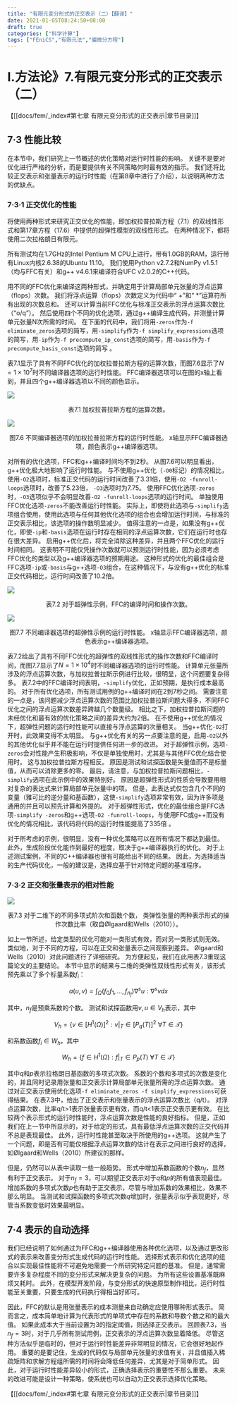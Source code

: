 ```yaml
---
title: "有限元变分形式的正交表示（二）【翻译】"
date: 2021-01-05T08:24:50+08:00
draft: true
categories: ["科学计算"]
tags: ["FEniCS","有限元法","偏微分方程"]
---
```



# I.方法论》7.有限元变分形式的正交表示（二）

【[[docs/fem/_index#第七章 有限元变分形式的正交表示|章节目录]]】

## 7·3 性能比较

在本节中，我们研究上一节概述的优化策略对运行时性能的影响。  关键不是要对优化进行严格的分析，而是要提供有关不同策略何时最有效的指示。  我们还将比较正交表示和张量表示的运行时性能（在第8章中进行了介绍），以说明两种方法的优缺点。

<!--more-->

### 7·3·1 正交优化的性能

将使用两种形式来研究正交优化的性能，即加权拉普拉斯方程（7.1）的双线性形式和第17章方程（17.6）中提供的超弹性模型的双线性形式。  在两种情况下，都将使用二次拉格朗日有限元。

所有测试均在1.7GHz的Intel Pentium M CPU上进行，带有1.0GB的RAM，运行带有Linux内核2.6.38的Ubuntu 11.10。  我们使用Python v2.7.2和NumPy v1.5.1（均与FFC有关）和g++ v4.6.1来编译符合UFC v2.0.2的C++代码。

用不同的FFC优化来编译这两种形式，并确定用于计算局部单元张量的浮点运算（flops）次数。  我们将浮点运算（flops）次数定义为代码中“ +”和“ *”运算符所有出现的次数总和。  还可以计算当前FFC优化与标准正交表示的浮点运算次数比（“o/q”）。  然后使用四个不同的优化选项，通过g++编译生成代码，并测量计算单元张量N次所需的时间。  在下面的代码中，我们将用`-zeros`作为`-f eliminate_zeros`选项的简写，用`-simplify`作为`-f simplify_expressions`选项的简写，用`-ip`作为`-f precompute_ip_const`选项的简写，用`-basis`作为`-f precompute_basis_const`选项的简写 。

表7.1显示了具有不同FFC优化的加权拉普拉斯方程的运算次数，而图7.6显示了$N = 1 \times 10^7$时不同编译器选项的运行时性能。  FFC编译器选项可以在图的x轴上看到，并且四个g++编译器选项以不同的颜色显示。

![](../images/0222.jpg)

<center>表7.1 加权拉普拉斯方程的运算次数。</center>

![](../images/0223.jpg)

<center>图7.6 不同编译器选项的加权拉普拉斯方程的运行时性能。 x轴显示FFC编译器选项，颜色表示g++编译器选项。</center>


对所有的优化选项，FFC和g++编译时间均不到2秒。  从图7.6可以明显看出，g++优化极大地影响了运行时性能。  与不使用g++优化（`-O0`标记）的情况相比，使用`-O2`选项时，标准正交代码的运行时间改善了3.31倍，使用`-O2 -funroll-loops`选项时，改善了5.23倍， `-O3`选项时为7.75。  使用FFC优化选项`-zeros`时，`-O3`选项似乎不会明显改善`-O2 -funroll-loops`选项的运行时间。  单独使用FFC优化选项`-zeros`不能改善运行时性能。  实际上，即使将此选项与`-simplify`选项组合使用，使用此选项与任何其他优化选项的组合也会增加运行时间，与标准的正交表示相比，该选项的操作数明显减少。  值得注意的一点是，如果没有g++优化，即使`-ip`和`-basis`选项在运行时存在相同的浮点运算次数，它们在运行时也存在很大差异。  启用g++优化后，将完全消除这种差异，并且两个FFC优化的运行时间相同。  这表明不可能仅凭操作次数就可以预测运行时性能，因为必须考虑FFC优化的类型以及g++编译器选项的预期用途。  这种形式的优化的最佳组合是FFC选项`-ip`或`-basis`与g++选项`-O3`组合，在这种情况下，与没有g++优化的标准正交代码相比，运行时间改善了10.2倍。

![](../images/0224.jpg)

<center>表7.2 对于超弹性示例，FFC的编译时间和操作次数。</center>

![](../images/0225.jpg)

<center>图7.7 不同编译器选项的超弹性示例的运行时性能。  x轴显示FFC编译器选项，颜色表示g++编译器选项。</center>

表7.2给出了具有不同FFC优化的超弹性的双线性形式的操作次数和FFC编译时间，而图7.7显示了$N = 1 \times 10^4$时不同编译器选项的运行时性能。  计算单元张量所涉及的浮点运算次数，与加权拉普拉斯示例进行比较，很明显，这个问题要复杂得多。  表7.2中的FFC编译时间表明，`-simplify`优化，正如预期，是执行成本最高的。  对于所有优化选项，所有测试用例的g++编译时间在2到7秒之间。  需要注意的一点是，该问题减少浮点运算次数的范围比加权拉普拉斯问题大得多，不同FFC优化之间的浮点运算次数差异跨越几个数量级。  相比之下，加权拉普拉斯问题的未经优化和最有效的优化策略之间的差异大约为2倍。  在不使用g++优化的情况下，超弹性问题的运行时性能可以直接与浮点运算的次量相关。  当g++优化`-O2`打开时，此效果变得不太明显。  与g++优化有关的另一点要注意的是，启用`-O2`以外的其他优化似乎并不能在运行时提供任何进一步的改进。  对于超弹性示例，选项`-zeros`会对性能产生积极影响，不仅是单独使用时，尤其是与其他FFC优化结合使用时。  这与加权拉普拉斯方程相反。  原因是测试和试探函数是矢量值而不是标量值，从而可以消除更多的零。  最后，请注意，与加权拉普拉斯问题相比，`-simplify`选项在此示例中的效果特别好。  原因是超弹性形式的性质会导致要用相对复杂的表达式来计算局部单元张量中的项。  但是，此表达式仅包含几个不同的变量（雅可比的逆分量和基函数），这使`-simplify`选项非常有效，因为许多项是通用的并且可以预先计算和外提的。  对于超弹性形式，优化的最佳组合是FFC选项`-simplify -zeros`和g++选项`-O2 -funroll-loops`，与使用FFC或g++而没有优化的情况相比，该代码将代码的运行时性能提高了335倍 。

对于所考虑的示例，很明显，没有一种优化策略可以在所有情况下都达到最佳。  此外，生成阶段优化能作到最好的程度，取决于g++编译器执行的优化。  对于上述测试案例，不同的C++编译器也很有可能给出不同的结果。 因此，为选择适当的生产代码优化，一般的建议是，选择应基于针对特定问题的基准程序。

### 7·3·2 正交和张量表示的相对性能

![](../images/0226.jpg)

<center>表7.3 对于二维下的不同多项式阶次和函数个数， 类弹性张量的两种表示形式的操作次数比率（取自Ølgaard和Wells（2010））。</center> 

如上一节所述，给定类型的优化可能对一类形式有效，而对另一类形式则无效。 类似地，对于不同的方程，可以在正交和张量表示之间观察到差异。  Ølgaard和Wells（2010）对此问题进行了详细研究。  为方便起见，我们在此用表7.3重现这篇论文的主要结论。  本节中显示的结果与二维的类弹性双线性形式有关，该形式预先乘以了多个标量系数$f_i$：

$$
a(u,v)=\int_\Omega{(f_0 f_1,\dots,f_{n_f})\nabla^su : \nabla^s v dx} \tag{7.7}
$$

其中，$n_f$是预乘系数的个数。  测试和试探函数用$v, u \in V_h$表示，其中

$$
V_h = \left\{v \in [H^1(\Omega)]^2 : v|_T \in [P_q(T)]^2 \ \forall T \in \mathcal{T}\right\} \tag{7.8}
$$

和系数函数$f_i \in W_h$，其中

$$
W_h = \left\{f \in H^1(\Omega)  : f|_T \in P_p(T) \ \forall T \in \mathcal{T} \right\}\tag{7.9}
$$

其中$q$和$p$表示拉格朗日基函数的多项式次数。  系数的个数和多项式的次数是变化的，并且同时记录用张量和正交表示计算局部单元张量所需的浮点运算次数。  通过对正交表示使用优化选项`-f eliminate_zeros -f simplify_expressions`可获得结果。  在表7.3中，给出了正交表示和张量表示的浮点运算次数比（q/t）。  对浮点运算次数，比率q/t>1表示张量表示更有效，而q/t<1表示正交表示更有效。  在比较两个表示形式的运行时性能时，浮点运算次数是性能的良好指标。  但是，正如我们在上一节中所显示的，对于给定的形式，具有最低浮点运算次数的正交代码并不总是表现最佳。  此外，运行时性能甚至取决于所使用的g++选项。  这就产生了一个问题，即是否有可能仅根据浮点运算次数的估计在表示之间进行良好的选择，如Ølgaard和Wells（2010）所建议的那样。

但是，仍然可以从表中读取一些一般趋势。  形式中增加系数函数的个数$n_f$，显然有利于正交表示。 对于$n_f=3$，可以期望正交表示对于$q$和$p$的所有值表现最佳。  增加系数的多项式次数$p$也有助于正交表示，尽管与增加系数的效果相比，效果不那么明显。  当测试和试探函数的多项式次数$q$增加时，张量表示似乎表现更好，尽管当系数变低时效果最明显。

## 7·4 表示的自动选择

我们已经说明了如何通过为FFC和g++编译器使用各种优化选项，以及通过更改形式的表示来改善变分形式生成代码的运行时性能。  选择形式表示和优化选项的组合以实现最佳性能将不可避免地需要一个所研究特定问题的基准。  但是，通常需要许多复杂程度不同的变分形式来解决更复杂的问题。  为所有这些设置基准既麻烦又耗时。  此外，在模型开发阶段，与变分形式的快速原型制作相比，运行时性能至关重要，只要生成的代码执行得相当好即可。

因此，FFC的默认是用张量表示的成本测量来自动确定应使用哪种形式表示。  简而言之，成本简单地计算为代表形式的单项式中存在的系数和导数个数之和的最大值。  如果此成本大于当前设置为3的指定阈值，则选择正交表示。  回顾表7.3，当$n_f=3$时，对于几乎所有测试用例，正交表示的浮点运算次数显着降低。  尽管这种方法似乎是临时的，但对于运行时性能差异非常明显的情况，它会很好地起作用。  重要的是要记住，生成的代码仅与局部单元张量的求值有关，并且值插入稀疏矩阵和求解方程组所需的时间将会降低任何差异，尤其是对于简单形式。  因此，对于运行时性能差异较小的形式，正确选择表示的重要性不那么重要。  未来的改进可能是设计一种策略，使系统也可以自动为正交表示选择优化策略。

【[[docs/fem/_index#第七章 有限元变分形式的正交表示|章节目录]]】
